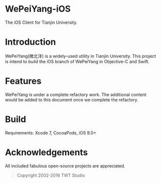 WePeiYang-iOS
=============
The iOS Client for Tianjin University.

# Introduction

WePeiYang(微北洋) is a widely-used utility in Tianjin University. This project is intend to build the iOS branch of WePeiYang in Objective-C and Swift.

# Features

WePeiYang is under a complete refactory work. The additional content would be added to this document once we complete the refactory.

# Build

Requirements: Xcode 7, CocoaPods, iOS 8.0+

# Acknowledgements

All included fabulous open-source projects are appreciated.

> Copyright 2002-2016 TWT Studio